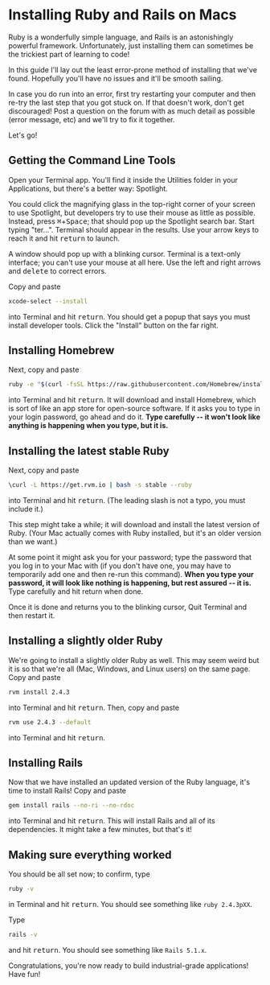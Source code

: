 # Installing Ruby and Rails on Macs

Ruby is a wonderfully simple language, and Rails is an astonishingly powerful framework. Unfortunately, just installing them can sometimes be the trickiest part of learning to code!

In this guide I'll lay out the least error-prone method of installing that we've found. Hopefully you'll have no issues and it'll be smooth sailing.

In case you do run into an error, first try restarting your computer and then re-try the last step that you got stuck on. If that doesn't work, don't get discouraged! Post a question on the forum with as much detail as possible (error message, etc) and we'll try to fix it together.

Let's go!

## Getting the Command Line Tools

Open your Terminal app. You'll find it inside the Utilities folder in your Applications, but there's a better way: Spotlight.

You could click the magnifying glass in the top-right corner of your screen to use Spotlight, but developers try to use their mouse as little as possible. Instead, press <kbd>⌘</kbd>+<kbd>Space</kbd>; that should pop up the Spotlight search bar. Start typing "ter...". Terminal should appear in the results. Use your arrow keys to reach it and hit <kbd>return</kbd> to launch.

A window should pop up with a blinking cursor. Terminal is a text-only interface; you can't use your mouse at all here. Use the left and right arrows and <kbd>delete</kbd> to correct errors.

Copy and paste

```bash
xcode-select --install
```

into Terminal and hit <kbd>return</kbd>. You should get a popup that says you must install developer tools. Click the "Install" button on the far right.

## Installing Homebrew

Next, copy and paste

```bash
ruby -e "$(curl -fsSL https://raw.githubusercontent.com/Homebrew/install/master/install)"
```

into Terminal and hit <kbd>return</kbd>. It will download and install Homebrew, which is sort of like an app store for open-source software. If it asks you to type in your login password, go ahead and do it. **Type carefully -- it won't look like anything is happening when you type, but it is.**

## Installing the latest stable Ruby

Next, copy and paste

```bash
\curl -L https://get.rvm.io | bash -s stable --ruby
```

into Terminal and hit <kbd>return</kbd>. (The leading slash is not a typo, you must include it.)

This step might take a while; it will download and install the latest version of Ruby. (Your Mac actually comes with Ruby installed, but it's an older version than we want.)

At some point it might ask you for your password; type the password that you log in to your Mac with (if you don't have one, you may have to temporarily add one and then re-run this command). **When you type your password, it will look like nothing is happening, but rest assured -- it is.** Type carefully and hit return when done.

Once it is done and returns you to the blinking cursor, Quit Terminal and then restart it.

## Installing a slightly older Ruby

We're going to install a slightly older Ruby as well. This may seem weird but it is so that we're all (Mac, Windows, and Linux users) on the same page. Copy and paste

```bash
rvm install 2.4.3
```

into Terminal and hit <kbd>return</kbd>. Then, copy and paste

```bash
rvm use 2.4.3 --default
```

into Terminal and hit <kbd>return</kbd>.

## Installing Rails

Now that we have installed an updated version of the Ruby language, it's time to install Rails! Copy and paste

```bash
gem install rails --no-ri --no-rdoc
```

into Terminal and hit <kbd>return</kbd>. This will install Rails and all of its dependencies. It might take a few minutes, but that's it!

## Making sure everything worked

You should be all set now; to confirm, type

```bash
ruby -v
```

in Terminal and hit <kbd>return</kbd>. You should see something like `ruby 2.4.3pXX`.

Type

```bash
rails -v
```

and hit <kbd>return</kbd>. You should see something like `Rails 5.1.x`.

Congratulations, you're now ready to build industrial-grade applications! Have fun!